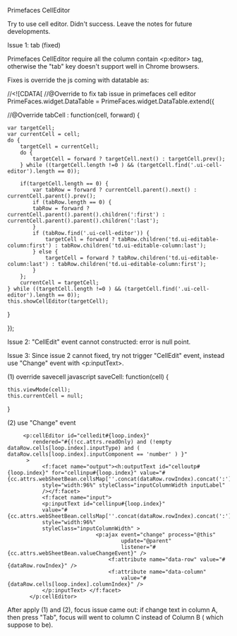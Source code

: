 Primefaces CellEditor

Try to use cell editor. Didn't success. Leave the notes for future developments.

Issue 1: tab (fixed)

Primefaces CellEditor require all the column contain <p:editor> tag, otherwise the "tab" key doesn't support well in Chrome browsers.

Fixes is override the js coming with datatable as:

//<![CDATA[
//@Override to fix tab issue in primefaces cell editor
PrimeFaces.widget.DataTable = PrimeFaces.widget.DataTable.extend({

//@Override
tabCell : function(cell, forward) {
	
	var targetCell;
	var currentCell = cell;
	do {
		targetCell = currentCell;
		do {
			targetCell = forward ? targetCell.next() : targetCell.prev();
		} while ((targetCell.length !=0 ) && (targetCell.find('.ui-cell-editor').length == 0));
		
	    if(targetCell.length == 0) {
	        var tabRow = forward ? currentCell.parent().next() : currentCell.parent().prev();
	        if (tabRow.length == 0) {
	        tabRow = forward ? currentCell.parent().parent().children(':first') : currentCell.parent().parent().children(':last');
	        }
	        if (tabRow.find('.ui-cell-editor')) {
	        	targetCell = forward ? tabRow.children('td.ui-editable-column:first') : tabRow.children('td.ui-editable-column:last');
	        } else {
	        	targetCell = forward ? tabRow.children('td.ui-editable-column:last') : tabRow.children('td.ui-editable-column:first');
	        }	
	    };
	    currentCell = targetCell;
	} while ((targetCell.length !=0 ) && (targetCell.find('.ui-cell-editor').length == 0));
    this.showCellEditor(targetCell);
}

});

Issue 2:  "CellEdit" event cannot constructed: error is null point.

Issue 3: Since issue 2 cannot fixed, try not trigger "CellEdit" event, instead use "Change" event with <p:inputText>.

(1) override savecell javascript
saveCell: function(cell) {

	this.viewMode(cell);    
    this.currentCell = null;
}

(2) use "Change" event

         <p:cellEditor id="celledit#{loop.index}"
			rendered="#{(!cc.attrs.readOnly) and (!empty dataRow.cells[loop.index].inputType) and ( dataRow.cells[loop.index].inputComponent == 'number' ) }"
          >
               <f:facet name="output"><h:outputText id="celloutp#{loop.index}" for="cellinpu#{loop.index}" value="#{cc.attrs.webSheetBean.cellsMap[''.concat(dataRow.rowIndex).concat(':').concat(dataRow.cells[loop.index].columnIndex).concat(':format')]}"
               style="width:96%" styleClass="inputColumnWidth inputLabel"
               /></f:facet>
               <f:facet name="input">
               <p:inputText id="cellinpu#{loop.index}" 
               value="#{cc.attrs.webSheetBean.cellsMap[''.concat(dataRow.rowIndex).concat(':').concat(dataRow.cells[loop.index].columnIndex)]}"  
               style="width:96%" 
               styleClass="inputColumnWidth" >
               					<p:ajax event="change" process="@this"
               							update="@parent"
										listener="#{cc.attrs.webSheetBean.valueChangeEvent}" />
									<f:attribute name="data-row" value="#{dataRow.rowIndex}" />
									<f:attribute name="data-column"
										value="#{dataRow.cells[loop.index].columnIndex}" />
               </p:inputText> </f:facet>
           </p:cellEditor>		
 

After apply (1) and (2), focus issue came out: if change text in column A, then press "Tab", focus will went to column C instead of Column B ( which suppose to be).
